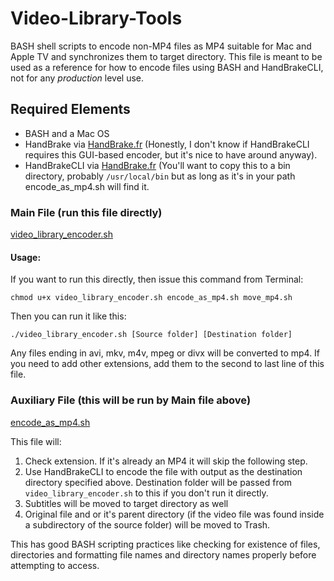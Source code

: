 # Video-Library-Tools
BASH shell scripts to encode non-MP4 files as MP4 suitable for Mac and Apple TV and synchronizes them to target directory. This file is meant to be used as a reference for how to encode files using BASH and HandBrakeCLI, not for any _production_ level use.

## Required Elements
- BASH and a Mac OS
- HandBrake via [HandBrake.fr](https://handbrake.fr) (Honestly, I don't know if HandBrakeCLI requires this GUI-based encoder, but it's nice to have around anyway).
- HandBrakeCLI via [HandBrake.fr](https://handbrake.fr/downloads2.php) (You'll want to copy this to a bin directory, probably `/usr/local/bin` but as long as it's in your path encode_as_mp4.sh will find it.

### Main File (run this file directly)

[video_library_encoder.sh](video_library_encoder.sh)

#### Usage:
If you want to run this directly, then issue this command from Terminal:

`chmod u+x video_library_encoder.sh encode_as_mp4.sh move_mp4.sh`

Then you can run it like this:

`./video_library_encoder.sh [Source folder] [Destination folder]`

Any files ending in avi, mkv, m4v, mpeg or divx will be converted to mp4. If you need to add other extensions, add them to the second to last line of this file.

### Auxiliary File (this will be run by Main file above)

[encode_as_mp4.sh](encode_as_mp4.sh)

This file will:
1. Check extension. If it's already an MP4 it will skip the following step.
2. Use HandBrakeCLI to encode the file with output as the destination directory specified above. Destination folder will be passed from `video_library_encoder.sh` to this if you don't run it directly.
3. Subtitles will be moved to target directory as well
4. Original file and or it's parent directory (if the video file was found inside a subdirectory of the source folder) will be moved to Trash.

This has good BASH scripting practices like checking for existence of files, directories and formatting file names and directory names properly before attempting to access.



